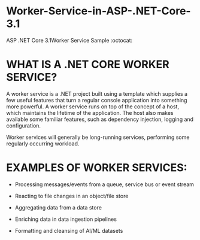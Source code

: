 # Worker-Service-in-ASP-.NET-Core-3.1
ASP .NET Core 3.1Worker Service Sample :octocat:


# WHAT IS A .NET CORE WORKER SERVICE?

A worker service is a .NET project built using a template which supplies a few useful features that turn a regular console application into something more powerful. 
A worker service runs on top of the concept of a host, which maintains the lifetime of the application. 
The host also makes available some familiar features, such as dependency injection, logging and configuration.

Worker services will generally be long-running services, performing some regularly occurring workload.




# EXAMPLES OF WORKER SERVICES:

 - Processing messages/events from a queue, service bus or event stream
 
 - Reacting to file changes in an object/file store
 
 - Aggregating data from a data store
 
 - Enriching data in data ingestion pipelines
 
 - Formatting and cleansing of AI/ML datasets
